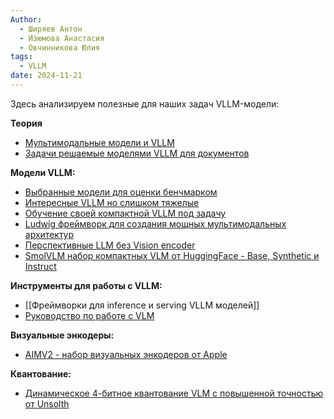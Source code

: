 ```yaml
---
Author:
  - Ширяев Антон
  - Изюмова Анастасия
  - Овчинникова Юлия
tags:
  - VLLM
date: 2024-11-21
---
```

Здесь анализируем полезные для наших задач VLLM-модели:

**Теория**
* [Мультимодальные модели и VLLM](Мультимодальные%20модели%20и%20VLLM.md)
* [Задачи решаемые моделями VLLM для документов](Задачи%20решаемые%20моделями%20VLLM%20для%20документов.md)

**Модели VLLM:**
* [Выбранные модели для оценки бенчмарком](Выбранные%20модели%20для%20оценки%20бенчмарком.md)
* [Интересные VLLM но слишком тяжелые](Интересные%20VLLM%20но%20слишком%20тяжелые.md)
* [Обучение своей компактной VLLM под задачу](Обучение%20своей%20компактной%20VLLM%20под%20задачу.md)
* [Ludwig фреймворк для создания мощных мультимодальных архитектур](Ludwig%20фреймворк%20для%20создания%20мощных%20мультимодальных%20архитектур.md)
* [Перспективные LLM без Vision encoder](Перспективные%20LLM%20без%20Vision%20encoder.md)
* [SmolVLM набор компактных VLM от HuggingFace - Base, Synthetic и Instruct](SmolVLM%20набор%20компактных%20VLM%20от%20HuggingFace%20-%20Base,%20Synthetic%20и%20Instruct.md)

**Инструменты для работы с VLLM:**
* [[Фреймворки для inference и serving VLLM моделей]]
* [Руководство по работе с VLM](Руководство%20по%20работе%20с%20VLM.md)

**Визуальные энкодеры:**
* [AIMV2 - набор визуальных энкодеров от Apple](AIMV2%20-%20набор%20визуальных%20энкодеров%20от%20Apple.md)

**Квантование:**
* [Динамическое 4-битное квантование VLM с повышенной точностью от Unsolth](Динамическое%204-битное%20квантование%20VLM%20с%20повышенной%20точностью%20от%20Unsolth.md)



